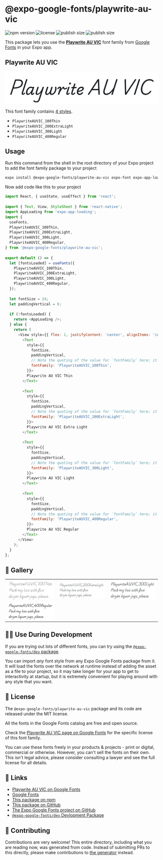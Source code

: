 # @expo-google-fonts/playwrite-au-vic

![npm version](https://flat.badgen.net/npm/v/@expo-google-fonts/playwrite-au-vic)
![license](https://flat.badgen.net/github/license/expo/google-fonts)
![publish size](https://flat.badgen.net/packagephobia/install/@expo-google-fonts/playwrite-au-vic)
![publish size](https://flat.badgen.net/packagephobia/publish/@expo-google-fonts/playwrite-au-vic)

This package lets you use the [**Playwrite AU VIC**](https://fonts.google.com/specimen/Playwrite+AU+VIC) font family from [Google Fonts](https://fonts.google.com/) in your Expo app.

## Playwrite AU VIC

![Playwrite AU VIC](./font-family.png)

This font family contains [4 styles](#-gallery).

- `PlaywriteAUVIC_100Thin`
- `PlaywriteAUVIC_200ExtraLight`
- `PlaywriteAUVIC_300Light`
- `PlaywriteAUVIC_400Regular`

## Usage

Run this command from the shell in the root directory of your Expo project to add the font family package to your project
```sh
expo install @expo-google-fonts/playwrite-au-vic expo-font expo-app-loading
```

Now add code like this to your project
```js
import React, { useState, useEffect } from 'react';

import { Text, View, StyleSheet } from 'react-native';
import AppLoading from 'expo-app-loading';
import {
  useFonts,
  PlaywriteAUVIC_100Thin,
  PlaywriteAUVIC_200ExtraLight,
  PlaywriteAUVIC_300Light,
  PlaywriteAUVIC_400Regular,
} from '@expo-google-fonts/playwrite-au-vic';

export default () => {
  let [fontsLoaded] = useFonts({
    PlaywriteAUVIC_100Thin,
    PlaywriteAUVIC_200ExtraLight,
    PlaywriteAUVIC_300Light,
    PlaywriteAUVIC_400Regular,
  });

  let fontSize = 24;
  let paddingVertical = 6;

  if (!fontsLoaded) {
    return <AppLoading />;
  } else {
    return (
      <View style={{ flex: 1, justifyContent: 'center', alignItems: 'center' }}>
        <Text
          style={{
            fontSize,
            paddingVertical,
            // Note the quoting of the value for `fontFamily` here; it expects a string!
            fontFamily: 'PlaywriteAUVIC_100Thin',
          }}>
          Playwrite AU VIC Thin
        </Text>

        <Text
          style={{
            fontSize,
            paddingVertical,
            // Note the quoting of the value for `fontFamily` here; it expects a string!
            fontFamily: 'PlaywriteAUVIC_200ExtraLight',
          }}>
          Playwrite AU VIC Extra Light
        </Text>

        <Text
          style={{
            fontSize,
            paddingVertical,
            // Note the quoting of the value for `fontFamily` here; it expects a string!
            fontFamily: 'PlaywriteAUVIC_300Light',
          }}>
          Playwrite AU VIC Light
        </Text>

        <Text
          style={{
            fontSize,
            paddingVertical,
            // Note the quoting of the value for `fontFamily` here; it expects a string!
            fontFamily: 'PlaywriteAUVIC_400Regular',
          }}>
          Playwrite AU VIC Regular
        </Text>
      </View>
    );
  }
};

```

## 🔡 Gallery


||||
|-|-|-|
|![PlaywriteAUVIC_100Thin](./PlaywriteAUVIC_100Thin.ttf.png)|![PlaywriteAUVIC_200ExtraLight](./PlaywriteAUVIC_200ExtraLight.ttf.png)|![PlaywriteAUVIC_300Light](./PlaywriteAUVIC_300Light.ttf.png)||
|![PlaywriteAUVIC_400Regular](./PlaywriteAUVIC_400Regular.ttf.png)||||


## 👩‍💻 Use During Development

If you are trying out lots of different fonts, you can try using the [`@expo-google-fonts/dev` package](https://github.com/expo/google-fonts/tree/master/font-packages/dev#readme).

You can import *any* font style from any Expo Google Fonts package from it. It will load the fonts
over the network at runtime instead of adding the asset as a file to your project, so it may take longer
for your app to get to interactivity at startup, but it is extremely convenient
for playing around with any style that you want.

## 📖 License

The `@expo-google-fonts/playwrite-au-vic` package and its code are released under the MIT license.

All the fonts in the Google Fonts catalog are free and open source.

Check the [Playwrite AU VIC page on Google Fonts](https://fonts.google.com/specimen/Playwrite+AU+VIC) for the specific license of this font family.

You can use these fonts freely in your products & projects - print or digital, commercial or otherwise. However, you can't sell the fonts on their own. This isn't legal advice, please consider consulting a lawyer and see the full license for all details.

## 🔗 Links

- [Playwrite AU VIC on Google Fonts](https://fonts.google.com/specimen/Playwrite+AU+VIC)
- [Google Fonts](https://fonts.google.com/)
- [This package on npm](https://www.npmjs.com/package/@expo-google-fonts/playwrite-au-vic)
- [This package on GitHub](https://github.com/expo/google-fonts/tree/master/font-packages/playwrite-au-vic)
- [The Expo Google Fonts project on GitHub](https://github.com/expo/google-fonts)
- [`@expo-google-fonts/dev` Devlopment Package](https://github.com/expo/google-fonts/tree/master/font-packages/dev)

## 🤝 Contributing

Contributions are very welcome! This entire directory, including what you are reading now, was generated from code. Instead of submitting PRs to this directly, please make contributions to [the generator](https://github.com/expo/google-fonts/tree/master/packages/generator) instead.
